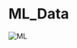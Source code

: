 # ML_Data
![ML](https://user-images.githubusercontent.com/60598274/151868256-117788ae-10dd-455f-be5e-bc224cf3409d.jpg)
